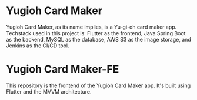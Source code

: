 # Yugioh Card Maker

Yugioh Card Maker, as its name implies, is a Yu-gi-oh card maker app. Techstack used in this project is: Flutter as the frontend, Java Spring Boot as the backend, MySQL as the database, AWS S3 as the image storage, and Jenkins as the CI/CD tool. 

# Yugioh Card Maker-FE
This repository is the frontend of the Yugioh Card Maker app. It's built using Flutter and the MVVM architecture.
